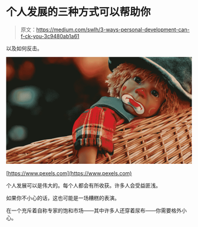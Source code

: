 # 个人发展的三种方式可以帮助你

> 原文：<https://medium.com/swlh/3-ways-personal-development-can-f-ck-you-3c9480ab1a61>

以及如何反击。

![](img/57212a942546749ccb19efc727e0a9c8.png)

[https://www.pexels.com](https://www.pexels.com)

个人发展可以是伟大的。每个人都会有所收获。许多人会受益匪浅。

如果你不小心的话，这也可能是一场糟糕的表演。

在一个充斥着自称专家的饱和市场——其中许多人还穿着尿布——你需要格外小心。